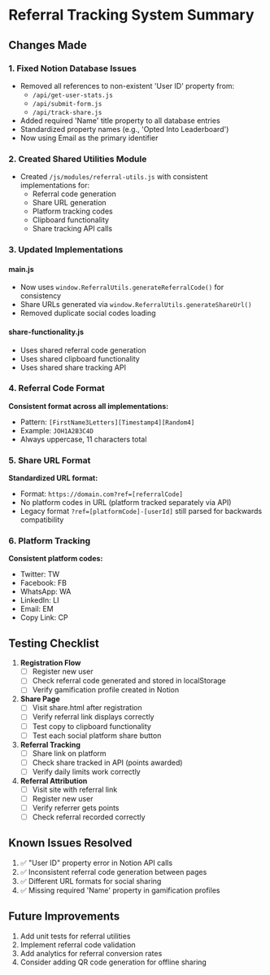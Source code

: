 # Referral Tracking System Summary

## Changes Made

### 1. Fixed Notion Database Issues
- Removed all references to non-existent 'User ID' property from:
  - `/api/get-user-stats.js`
  - `/api/submit-form.js` 
  - `/api/track-share.js`
- Added required 'Name' title property to all database entries
- Standardized property names (e.g., 'Opted Into Leaderboard')
- Now using Email as the primary identifier

### 2. Created Shared Utilities Module
- Created `/js/modules/referral-utils.js` with consistent implementations for:
  - Referral code generation
  - Share URL generation
  - Platform tracking codes
  - Clipboard functionality
  - Share tracking API calls

### 3. Updated Implementations

#### main.js
- Now uses `window.ReferralUtils.generateReferralCode()` for consistency
- Share URLs generated via `window.ReferralUtils.generateShareUrl()`
- Removed duplicate social codes loading

#### share-functionality.js
- Uses shared referral code generation
- Uses shared clipboard functionality
- Uses shared share tracking API

### 4. Referral Code Format
**Consistent format across all implementations:**
- Pattern: `[FirstName3Letters][Timestamp4][Random4]`
- Example: `JOH1A2B3C4D`
- Always uppercase, 11 characters total

### 5. Share URL Format
**Standardized URL format:**
- Format: `https://domain.com?ref=[referralCode]`
- No platform codes in URL (platform tracked separately via API)
- Legacy format `?ref=[platformCode]-[userId]` still parsed for backwards compatibility

### 6. Platform Tracking
**Consistent platform codes:**
- Twitter: TW
- Facebook: FB
- WhatsApp: WA
- LinkedIn: LI
- Email: EM
- Copy Link: CP

## Testing Checklist

1. **Registration Flow**
   - [ ] Register new user
   - [ ] Check referral code generated and stored in localStorage
   - [ ] Verify gamification profile created in Notion

2. **Share Page**
   - [ ] Visit share.html after registration
   - [ ] Verify referral link displays correctly
   - [ ] Test copy to clipboard functionality
   - [ ] Test each social platform share button

3. **Referral Tracking**
   - [ ] Share link on platform
   - [ ] Check share tracked in API (points awarded)
   - [ ] Verify daily limits work correctly

4. **Referral Attribution**
   - [ ] Visit site with referral link
   - [ ] Register new user
   - [ ] Verify referrer gets points
   - [ ] Check referral recorded correctly

## Known Issues Resolved

1. ✅ "User ID" property error in Notion API calls
2. ✅ Inconsistent referral code generation between pages
3. ✅ Different URL formats for social sharing
4. ✅ Missing required 'Name' property in gamification profiles

## Future Improvements

1. Add unit tests for referral utilities
2. Implement referral code validation
3. Add analytics for referral conversion rates
4. Consider adding QR code generation for offline sharing